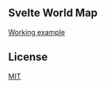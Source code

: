 ## Svelte World Map

[Working example](https://bokettodev.github.io/svelte-world-map/)

## License

[MIT](LICENSE.md)
